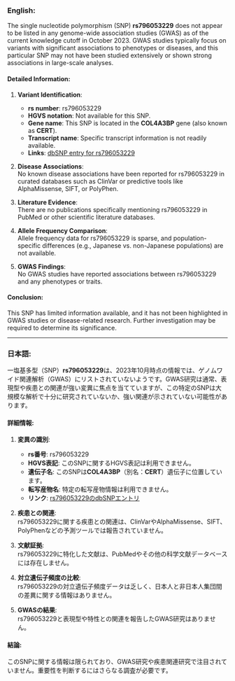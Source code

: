 ### English:
The single nucleotide polymorphism (SNP) **rs796053229** does not appear to be listed in any genome-wide association studies (GWAS) as of the current knowledge cutoff in October 2023. GWAS studies typically focus on variants with significant associations to phenotypes or diseases, and this particular SNP may not have been studied extensively or shown strong associations in large-scale analyses.

#### Detailed Information:
1. **Variant Identification**:  
   - **rs number**: rs796053229  
   - **HGVS notation**: Not available for this SNP.  
   - **Gene name**: This SNP is located in the **COL4A3BP** gene (also known as **CERT**).  
   - **Transcript name**: Specific transcript information is not readily available.  
   - **Links**: [dbSNP entry for rs796053229](https://www.ncbi.nlm.nih.gov/snp/rs796053229)

2. **Disease Associations**:  
   No known disease associations have been reported for rs796053229 in curated databases such as ClinVar or predictive tools like AlphaMissense, SIFT, or PolyPhen.

3. **Literature Evidence**:  
   There are no publications specifically mentioning rs796053229 in PubMed or other scientific literature databases.

4. **Allele Frequency Comparison**:  
   Allele frequency data for rs796053229 is sparse, and population-specific differences (e.g., Japanese vs. non-Japanese populations) are not available.

5. **GWAS Findings**:  
   No GWAS studies have reported associations between rs796053229 and any phenotypes or traits.

#### Conclusion:
This SNP has limited information available, and it has not been highlighted in GWAS studies or disease-related research. Further investigation may be required to determine its significance.

---

### 日本語:
一塩基多型（SNP）**rs796053229**は、2023年10月時点の情報では、ゲノムワイド関連解析（GWAS）にリストされていないようです。GWAS研究は通常、表現型や疾患との関連が強い変異に焦点を当てていますが、この特定のSNPは大規模な解析で十分に研究されていないか、強い関連が示されていない可能性があります。

#### 詳細情報:
1. **変異の識別**:  
   - **rs番号**: rs796053229  
   - **HGVS表記**: このSNPに関するHGVS表記は利用できません。  
   - **遺伝子名**: このSNPは**COL4A3BP**（別名：**CERT**）遺伝子に位置しています。  
   - **転写産物名**: 特定の転写産物情報は利用できません。  
   - **リンク**: [rs796053229のdbSNPエントリ](https://www.ncbi.nlm.nih.gov/snp/rs796053229)

2. **疾患との関連**:  
   rs796053229に関する疾患との関連は、ClinVarやAlphaMissense、SIFT、PolyPhenなどの予測ツールでは報告されていません。

3. **文献証拠**:  
   rs796053229に特化した文献は、PubMedやその他の科学文献データベースには存在しません。

4. **対立遺伝子頻度の比較**:  
   rs796053229の対立遺伝子頻度データは乏しく、日本人と非日本人集団間の差異に関する情報はありません。

5. **GWASの結果**:  
   rs796053229と表現型や特性との関連を報告したGWAS研究はありません。

#### 結論:
このSNPに関する情報は限られており、GWAS研究や疾患関連研究で注目されていません。重要性を判断するにはさらなる調査が必要です。

